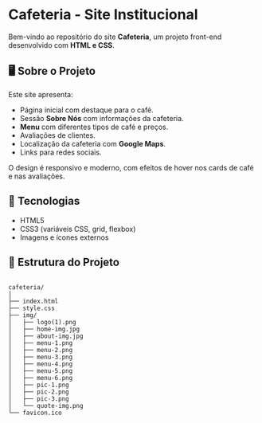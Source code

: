# Cafeteria - Site Institucional

Bem-vindo ao repositório do site **Cafeteria**, um projeto front-end desenvolvido com **HTML e CSS**.

## 🖥️ Sobre o Projeto

Este site apresenta:

- Página inicial com destaque para o café.
- Sessão **Sobre Nós** com informações da cafeteria.
- **Menu** com diferentes tipos de café e preços.
- Avaliações de clientes.
- Localização da cafeteria com **Google Maps**.
- Links para redes sociais.

O design é responsivo e moderno, com efeitos de hover nos cards de café e nas avaliações.

## 🎨 Tecnologias

- HTML5
- CSS3 (variáveis CSS, grid, flexbox)
- Imagens e ícones externos

## 📁 Estrutura do Projeto

```

cafeteria/
│
├── index.html
├── style.css
├── img/
│   ├── logo(1).png
│   ├── home-img.jpg
│   ├── about-img.jpg
│   ├── menu-1.png
│   ├── menu-2.png
│   ├── menu-3.png
│   ├── menu-4.png
│   ├── menu-5.png
│   ├── menu-6.png
│   ├── pic-1.png
│   ├── pic-2.png
│   ├── pic-3.png
│   └── quote-img.png
└── favicon.ico

````

